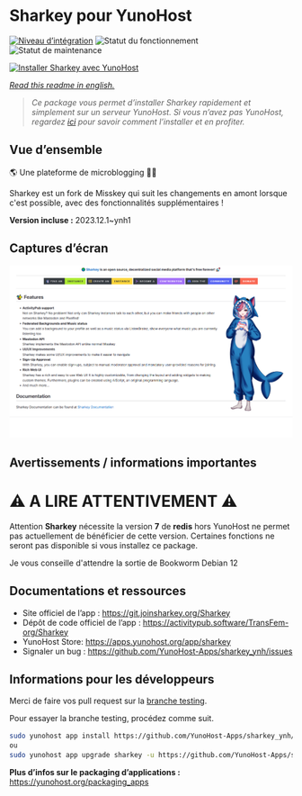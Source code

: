 <!--
N.B.: This README was automatically generated by https://github.com/YunoHost/apps/tree/master/tools/readme_generator
It shall NOT be edited by hand.
-->

# Sharkey pour YunoHost

[![Niveau d’intégration](https://dash.yunohost.org/integration/sharkey.svg)](https://dash.yunohost.org/appci/app/sharkey) ![Statut du fonctionnement](https://ci-apps.yunohost.org/ci/badges/sharkey.status.svg) ![Statut de maintenance](https://ci-apps.yunohost.org/ci/badges/sharkey.maintain.svg)

[![Installer Sharkey avec YunoHost](https://install-app.yunohost.org/install-with-yunohost.svg)](https://install-app.yunohost.org/?app=sharkey)

*[Read this readme in english.](./README.md)*

> *Ce package vous permet d’installer Sharkey rapidement et simplement sur un serveur YunoHost.
Si vous n’avez pas YunoHost, regardez [ici](https://yunohost.org/#/install) pour savoir comment l’installer et en profiter.*

## Vue d’ensemble

🌎 Une plateforme de microblogging 🦈🚀 

Sharkey est un fork de Misskey qui suit les changements en amont lorsque c'est possible, avec des fonctionnalités supplémentaires !

**Version incluse :** 2023.12.1~ynh1

## Captures d’écran

![Capture d’écran de Sharkey](./doc/screenshots/screenshot-desktop.png)

## Avertissements / informations importantes

# ⚠️ A LIRE ATTENTIVEMENT ⚠️

Attention **Sharkey** nécessite la version **7** de **redis** hors YunoHost ne permet pas actuellement de bénéficier de cette version.
Certaines fonctions ne seront pas disponible si vous installez ce package.

Je vous conseille d'attendre la sortie de Bookworm Debian 12
## Documentations et ressources

* Site officiel de l’app : <https://git.joinsharkey.org/Sharkey>
* Dépôt de code officiel de l’app : <https://activitypub.software/TransFem-org/Sharkey>
* YunoHost Store: <https://apps.yunohost.org/app/sharkey>
* Signaler un bug : <https://github.com/YunoHost-Apps/sharkey_ynh/issues>

## Informations pour les développeurs

Merci de faire vos pull request sur la [branche testing](https://github.com/YunoHost-Apps/sharkey_ynh/tree/testing).

Pour essayer la branche testing, procédez comme suit.

``` bash
sudo yunohost app install https://github.com/YunoHost-Apps/sharkey_ynh/tree/testing --debug
ou
sudo yunohost app upgrade sharkey -u https://github.com/YunoHost-Apps/sharkey_ynh/tree/testing --debug
```

**Plus d’infos sur le packaging d’applications :** <https://yunohost.org/packaging_apps>